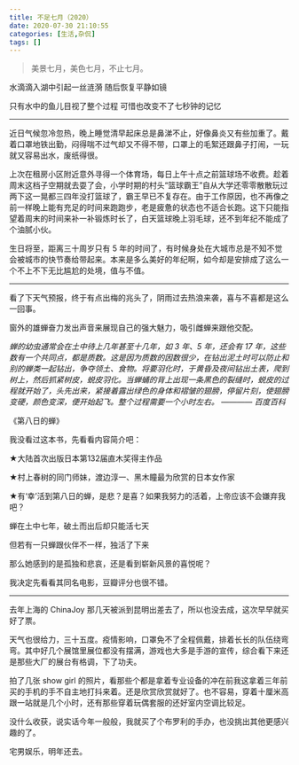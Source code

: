 ```yaml
---
title: 不足七月（2020）
date: 2020-07-30 21:10:55
categories: [生活,杂侃]
tags: []
---
```


> 美景七月，美色七月，不止七月。

水滴滴入湖中引起一丝涟漪 随后恢复平静如镜

只有水中的鱼儿目视了整个过程 可惜也改变不了七秒钟的记忆

---

近日气候忽冷忽热，晚上睡觉清早起床总是鼻涕不止，好像鼻炎又有些加重了。戴着口罩地铁出勤，闷得喘不过气却又不得不带，口罩上的毛絮还跟鼻子打闹，一玩就又容易出水，废纸得很。

上次在租房小区附近意外寻得一个体育场，每日上午十点之前篮球场不收费。趁着周末这档子空期就去耍了会，小学时期的村头“篮球霸王”自从大学还零零散散玩过两下这一晃都三四年没打篮球了，霸王早已不复存在。由于工作原因，也不再像之前一样晚上能有充足的时间来跑跑步，老是疲惫的状态也不适合长跑。这下只能指望着周末的时间来补一补锻炼时长了，白天篮球晚上羽毛球，还不到年纪不能成了个油腻小伙。

生日将至，距离三十周岁只有 5 年的时间了，有时候身处在大城市总是不知不觉会被城市的快节奏给带起来。本来是多么美好的年纪啊，如今却是安排成了这么一个不上不下无比尴尬的处境，值与不值。

---

看了下天气预报，终于有点出梅的兆头了，阴雨过去热浪来袭，喜与不喜都是这么一回事。

窗外的雄蝉奋力发出声音来展现自己的强大魅力，吸引雌蝉来跟他交配。

*蝉的幼虫通常会在土中待上几年甚至十几年，如 3 年、5 年，还会有 17 年，这些数有一个共同点，都是质数。这是因为质数的因数很少，在钻出泥土时可以防止和别的蝉类一起钻出，争夺领土、食物。将要羽化时，于黄昏及夜间钻出土表，爬到树上，然后抓紧树皮，蜕皮羽化。当蝉蛹的背上出现一条黑色的裂缝时，蜕皮的过程就开始了，头先出来，紧接着露出绿色的身体和褶皱的翅膀，停留片刻，使翅膀变硬，颜色变深，便开始起飞。整个过程需要一个小时左右。        ———— 百度百科*

《第八日的蝉》

我没看过这本书，先看看内容简介吧：

★大陆首次出版日本第132届直木奖得主作品

★村上春树的同门师妹，渡边淳一、黑木瞳最为欣赏的日本女作家

★有‘幸’活到第八日的蝉，是悲？是喜？如果我努力的活着，上帝应该不会嫌弃我吧？

蝉在土中七年，破土而出后却只能活七天

但若有一只蝉跟伙伴不一样，独活了下来

那么她感到的是孤独和悲哀，还是看到崭新风景的喜悦呢？


我决定先看看其同名电影，豆瓣评分也很不错。

---

去年上海的 ChinaJoy 那几天被派到昆明出差去了，所以也没去成，这次早早就买好了票。

天气也很给力，三十五度。疫情影响，口罩免不了全程佩戴，排着长长的队伍绕弯弯。其中好几个展馆里展位都没有摆满，游戏也大多是手游的宣传，综合看下来还是那些大厂的展台有格调，下了功夫。

拍了几张 show girl 的照片，看那些个都是拿着专业设备的冲在前我这拿着三年前买的手机的手不自主地打抖来着。还是欣赏欣赏就好了。也不容易，穿着十厘米高跟一站就是几个小时，还有那些穿着玩偶套服的还好室内空调比较足。

没什么收获，说实话今年一般般，我就买了个布罗利的手办，也没挑出其他更感兴趣的了。

宅男娱乐，明年还去。